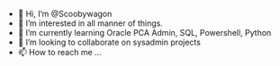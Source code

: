 - 👋 Hi, I’m @Scoobywagon
- 👀 I’m interested in all manner of things.
- 🌱 I’m currently learning Oracle PCA Admin, SQL, Powershell, Python
- 💞️ I’m looking to collaborate on sysadmin projects
- 📫 How to reach me ...

<!---
Scoobywagon/Scoobywagon is a ✨ special ✨ repository because its `README.md` (this file) appears on your GitHub profile.
You can click the Preview link to take a look at your changes.
--->
